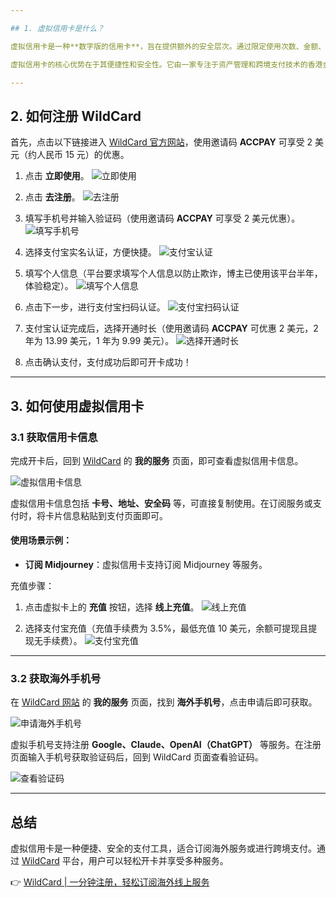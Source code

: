 ```yaml
---

## 1. 虚拟信用卡是什么？

虚拟信用卡是一种**数字版的信用卡**，旨在提供额外的安全层次。通过限定使用次数、金额、有效期等方式，虚拟信用卡可以有效减少欺诈风险，保护用户的真实账户信息。与实体信用卡类似，虚拟信用卡也包含 CVV、名称、地址、卡号等信息，可用于购买各种服务，使用方式与实体信用卡完全相同。

虚拟信用卡的核心优势在于其便捷性和安全性。它由一家专注于资产管理和跨境支付技术的香港金融科技公司提供服务。该公司致力于通过技术创新为客户提供优质服务，帮助用户更好地融入全球经济体系。其核心业务包括虚拟信用卡发放、跨境支付结算等，支持全球发卡、开户和支付。

---
```


## 2. 如何注册 WildCard

首先，点击以下链接进入 [WildCard 官方网站](https://bit.ly/bewildcard)，使用邀请码 **ACCPAY** 可享受 2 美元（约人民币 15 元）的优惠。

1. 点击 **立即使用**。
   ![立即使用](https://open-ai-blog.oss-cn-nanjing.aliyuncs.com/img/202508071253110.png)

2. 点击 **去注册**。
   ![去注册](https://open-ai-blog.oss-cn-nanjing.aliyuncs.com/img/202508071253049.png)

3. 填写手机号并输入验证码（使用邀请码 **ACCPAY** 可享受 2 美元优惠）。
   ![填写手机号](https://open-ai-blog.oss-cn-nanjing.aliyuncs.com/img/202508071253090.png)

4. 选择支付宝实名认证，方便快捷。
   ![支付宝认证](https://open-ai-blog.oss-cn-nanjing.aliyuncs.com/img/202508071253054.png)

5. 填写个人信息（平台要求填写个人信息以防止欺诈，博主已使用该平台半年，体验稳定）。
   ![填写个人信息](https://open-ai-blog.oss-cn-nanjing.aliyuncs.com/img/202508071253105.png)

6. 点击下一步，进行支付宝扫码认证。
   ![支付宝扫码认证](https://open-ai-blog.oss-cn-nanjing.aliyuncs.com/img/202508071253042.png)

7. 支付宝认证完成后，选择开通时长（使用邀请码 **ACCPAY** 可优惠 2 美元，2 年为 13.99 美元，1 年为 9.99 美元）。
   ![选择开通时长](https://open-ai-blog.oss-cn-nanjing.aliyuncs.com/img/202508071253644.png)

8. 点击确认支付，支付成功后即可开卡成功！

---

## 3. 如何使用虚拟信用卡

### 3.1 获取信用卡信息

完成开卡后，回到 [WildCard](https://bit.ly/bewildcard) 的 **我的服务** 页面，即可查看虚拟信用卡信息。

![虚拟信用卡信息](https://open-ai-blog.oss-cn-nanjing.aliyuncs.com/img/202508071253699.png)

虚拟信用卡信息包括 **卡号、地址、安全码** 等，可直接复制使用。在订阅服务或支付时，将卡片信息粘贴到支付页面即可。

#### 使用场景示例：
- **订阅 Midjourney**：虚拟信用卡支持订阅 Midjourney 等服务。

充值步骤：
1. 点击虚拟卡上的 **充值** 按钮，选择 **线上充值**。
   ![线上充值](https://open-ai-blog.oss-cn-nanjing.aliyuncs.com/img/202508071253710.png)

2. 选择支付宝充值（充值手续费为 3.5%，最低充值 10 美元，余额可提现且提现无手续费）。
   ![支付宝充值](https://open-ai-blog.oss-cn-nanjing.aliyuncs.com/img/202508071253807.png)

---

### 3.2 获取海外手机号

在 [WildCard 网站](https://bit.ly/bewildcard) 的 **我的服务** 页面，找到 **海外手机号**，点击申请后即可获取。

![申请海外手机号](https://open-ai-blog.oss-cn-nanjing.aliyuncs.com/img/202508071253853.png)

虚拟手机号支持注册 **Google、Claude、OpenAI（ChatGPT）** 等服务。在注册页面输入手机号获取验证码后，回到 WildCard 页面查看验证码。

![查看验证码](https://open-ai-blog.oss-cn-nanjing.aliyuncs.com/img/202508071253290.png)

---

## 总结

虚拟信用卡是一种便捷、安全的支付工具，适合订阅海外服务或进行跨境支付。通过 [WildCard](https://bit.ly/bewildcard) 平台，用户可以轻松开卡并享受多种服务。

👉 [WildCard | 一分钟注册，轻松订阅海外线上服务](https://bit.ly/bewildcard)